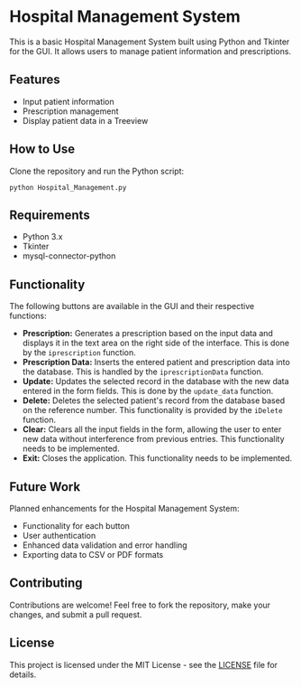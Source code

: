 <!DOCTYPE html>
<html lang="en">
<head>
    <meta charset="UTF-8">
    <meta name="viewport" content="width=device-width, initial-scale=1.0">
    <title>Hospital Management System</title>
</head>
<body>

<h1>Hospital Management System</h1>

<p>This is a basic Hospital Management System built using Python and Tkinter for the GUI. It allows users to manage patient information and prescriptions.</p>

<h2>Features</h2>
<ul>
    <li>Input patient information</li>
    <li>Prescription management</li>
    <li>Display patient data in a Treeview</li>
    <!-- Add more features as you implement them -->
</ul>

<h2>How to Use</h2>
<p>Clone the repository and run the Python script:</p>
<pre><code>python Hospital_Management.py</code></pre>

<h2>Requirements</h2>
<ul>
    <li>Python 3.x</li>
    <li>Tkinter</li>
    <li>mysql-connector-python</li>
</ul>

<h2>Functionality</h2>
<p>The following buttons are available in the GUI and their respective functions:</p>
<ul>
    <li><strong>Prescription:</strong> Generates a prescription based on the input data and displays it in the text area on the right side of the interface. This is done by the <code>iprescription</code> function.</li>
    <li><strong>Prescription Data:</strong> Inserts the entered patient and prescription data into the database. This is handled by the <code>iprescriptionData</code> function.</li>
    <li><strong>Update:</strong> Updates the selected record in the database with the new data entered in the form fields. This is done by the <code>update_data</code> function.</li>
    <li><strong>Delete:</strong> Deletes the selected patient's record from the database based on the reference number. This functionality is provided by the <code>iDelete</code> function.</li>
    <li><strong>Clear:</strong> Clears all the input fields in the form, allowing the user to enter new data without interference from previous entries. This functionality needs to be implemented.</li>
    <li><strong>Exit:</strong> Closes the application. This functionality needs to be implemented.</li>
</ul>

<h2>Future Work</h2>
<p>Planned enhancements for the Hospital Management System:</p>
<ul>
    <li>Functionality for each button</li>
    <li>User authentication</li>
    <li>Enhanced data validation and error handling</li>
    <li>Exporting data to CSV or PDF formats</li>
    <!-- Add more planned enhancements -->
</ul>

<h2>Contributing</h2>
<p>Contributions are welcome! Feel free to fork the repository, make your changes, and submit a pull request.</p>

<h2>License</h2>
<p>This project is licensed under the MIT License - see the <a href="LICENSE">LICENSE</a> file for details.</p>

</body>
</html>
